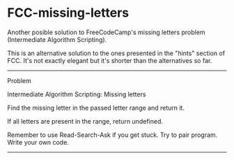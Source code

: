 # FCC-missing-letters
Another posible solution to FreeCodeCamp's missing letters problem (Intermediate Algorithm Scripting).

This is an alternative solution to the ones presented in the "hints" section of FCC. It's not exactly elegant but it's shorter than the alternatives so far.

-------------------------------------

Problem


Intermediate Algorithm Scripting: Missing letters


Find the missing letter in the passed letter range and return it.


If all letters are present in the range, return undefined.


Remember to use Read-Search-Ask if you get stuck. Try to pair program. Write your own code.

----------------------------------------


